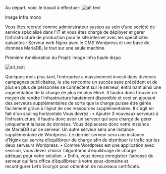 Au départ, voici le travail à effectuer:
![alt text](https://github.com/BrissouAdmin/nov23_bootcamp_devops_services-web/blob/brice/projet_base/images/Architecture_mono_wordpress.png)



Image Infra mono

Vous êtes recruté comme administrateur sysops au sein d’une société de service spécialisé dans l'IT et vous êtes chargé de déployer et gérer l’infrastructure de production pour le site internet avec les spécificités suivantes : Serveur web Nginx avec le CMS Wordpress et une base de données MariaDB, le tout sur une seule machine.



Première Amélioration du Projet:
Image Infra haute dispo

![alt_text](https://github.com/BrissouAdmin/nov23_bootcamp_devops_services-web/blob/brice/projet_base/images/Infra_Projet_Fil_rouge-Services_Web-Projet_base.jpeg)

Quelques mois plus tard, l’entreprise a massivement investi dans diverses campagnes publicitaires, le site rencontre un succès sans précédent et de plus en plus de personnes se connectent sur le serveur, entrainant ainsi une augmentation de la charge de plus en plus élevé. Il faudra donc trouver un moyen de rendre l’infrastructure hautement disponible et ceci en ajoutant des serveurs supplémentaires de sorte que la charge puisse être gérée facilement grâce à l’ajout de ces ressources supplémentaires. Il s'agit en fait d'un scaling horizontale
Vous devrez :
    • Ajouter 3 nouveaux serveurs à l’infrastructure. Il faudra donc avoir un serveur qui sera chargé de gérer uniquement la base de données. Vous déplacerez donc votre instance de MariaDB sur ce serveur. Un autre serveur sera une instance supplémentaire de Wordpress. Le dernier serveur sera une instance d’Nginx qui servira d’équilibreur de charge afin de distribuer le trafic sur les deux serveurs Wordpress.
    • Comme Wordpress est une application avec session, vous devez choisir l’algorithme d’équilibrage de charge adéquat pour votre solution.
    • Enfin, vous devez enregistrer l’adresse du serveur qui fera office d’équilibreur à votre sous-domaine et reconfigurer Let’s Encrypt pour obtention de nouveaux certificats.



